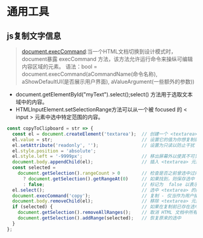 # 通用工具

## js复制文字信息
> [document.execCommand](https://developer.mozilla.org/zh-CN/docs/Web/API/Document/execCommand):当一个HTML文档切换到设计模式时，document暴露 execCommand 方法，该方法允许运行命令来操纵可编辑内容区域的元素。
语法：bool = document.execCommand(aCommandName(命令名称), aShowDefaultUI(是否展示用户界面), aValueArgument(一些额外的参数))

- document.getElementById("myText").select();select() 方法用于选取文本域中的内容。
- HTMLInputElement.setSelectionRange方法可以从一个被 focused 的 < input > 元素中选中特定范围的内容。
```javascript
const copyToClipboard = str => {
  const el = document.createElement('textarea');  // 创建一个 <textarea> 元素
  el.value = str;                                 // 设置它的值为你想复制的字符串
  el.setAttribute('readonly', '');                // 设置为只读以防止干扰
  el.style.position = 'absolute';                 
  el.style.left = '-9999px';                      // 移出屏幕外以使其不可见
  document.body.appendChild(el);                  // 插入 <textarea> 元素到 HTML 文档中
  const selected =            
    document.getSelection().rangeCount > 0        // 检查是否之前曾选中过内容
      ? document.getSelection().getRangeAt(0)     // 如果找到，则保存选中
      : false;                                    // 标记为  false 以表示不存在之前选中的内容
  el.select();                                    // 选中 <textarea> 的内容
  document.execCommand('copy');                   // 复制 - 仅当作为用户操作的响应结果时才可以工作(比如，点击事件)
  document.body.removeChild(el);                  // 移除 <textarea> 元素
  if (selected) {                                 // 如果在复制前已存在选中的内容
    document.getSelection().removeAllRanges();    // 取消 HTML 文档中所有的选中部分
    document.getSelection().addRange(selected);   // 恢复原来的选中
  }
};
```